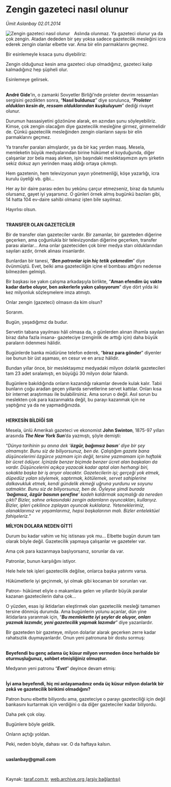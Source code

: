 # Zengin gazeteci nasıl olunur

*Ümit Aslanbay 02.01.2014*

<div class="yazi"><img align="left" alt="Zengin gazeteci nasıl olunur" border="0" src="http://www.taraf.com.tr/fotoraflar/makaleler/zengin-gazeteci-nasil-olunur_4365_orijinal.jpg" style="border-right-width:10px; border-color:#FFFFFF"/><p>Aslında olunmaz. Ya gazeteci olunur ya da çok zengin. Atadan dededen bir şey yoksa sadece gazetecilik mesleğini icra ederek zengin olanlar elbette var. Ama bir elin parmaklarını geçmez. </p>
<p>Bir esinlemeyle kısaca şunu diyebiliriz:</p>
<p>Zengin olduğunuz kesin ama gazeteci olup olmadığınız, gazeteci kalıp kalmadığınız hep şüpheli olur.</p>
<p>Esinlemeye gelirsek.</p>
<p><b><br/>André Gide</b>’in, o zamanki Sovyetler Birliği’nde proleter devrim ressamları sergisini gezdikten sonra, “<b>Nasıl buldunuz</b>” diye sorulunca, “<b><i>Proleter oldukları kesin de, ressam olduklarından kuşkuluyum</i></b>” dediği rivayet olunur.</p>
<p>Durumun hassasiyetini gözönüne alarak, en azından şunu söyleyebiliriz. Kimse, çok zengin olacağım diye gazetecilik mesleğine girmez, girmemelidir de. Çünkü gazetecilik mesleğinden zengin olanların sayısı bir elin parmaklarını geçmez.</p>
<p>Ya transfer paraları almışlardır, ya da bir kaç yerden maaş. Mesela, memleketin büyük medyalarından birine hükümet el koyduğunda, diğer çalışanlar zor bela maaş alırken, işin başındaki meslektaşımızın aynı şirketin sekiz dokuz ayrı yerinden maaş aldığı ortaya çıkmıştı. </p>
<p>Hem gazetenin, hem televizyonun yayın yönetmenliği, köşe yazarlığı, icra kurulu üyeliği vb. gibi...</p>
<p>Her ay bir daire parası eden bu yekûnu çarçur etmezseniz, biraz da tutumlu olursanız, gayet iyi yaşarsınız. O günleri örnek almış bugünkü bazıları gibi, 14 hatta 104 ev-daire sahibi olmanız işten bile sayılmaz.</p>
<p>Hayırlısı olsun.</p>
<p><b><br/>TRANSFER OLAN GAZETECİLER</b></p>
<p>Bir de transfer olan gazeteciler vardır. Bir zamanlar, bir gazeteden diğerine geçerken, ama çoğunlukla bir televizyondan diğerine geçerken, transfer parası alanlar... Ama onlar gazeteciden çok birer medya starı olduklarından sayıları azdır, örnek alınası insanlardır.</p>
<p>Bunlardan bir tanesi, “<b><i>Ben patronlar için hiç tetik çekmedim</i></b>” diye övünmüştü. Evet, belki ama gazeteciliğin içine el bombası attığını nedense bilmezden gelmişti.</p>
<p>Bir başkası ise yakın çalışma arkadaşıyla birlikte, “<b>Aman efendim üç vakte kadar darbe oluyor, ben askerlerle yakın çalışıyorum</b>” diye dört yılda iki kez milyonluk sözleşmelere imza atmıştı.</p>
<p>Onlar zengin (gazeteci) olmasın da kim olsun?</p>
<p>Sorarım.</p>
<p>Bugün, yaşadığımız da budur.</p>
<p>Servetin tabana yayılması hâli olmasa da, o günlerden alınan ilhamla sayıları biraz daha fazla insana- gazeteciye (zenginlik de arttığı için) daha büyük paraların ödenmesi hâlidir.</p>
<p>Bugünlerde banka müdürüne telefon ederek, “<b>biraz para gönder</b>” diyenler ise bunun bir üst aşaması, en cesur ve en arsız hâlidir.</p>
<p>Bundan yıllar önce, bir meslektaşımız medyadaki milyon dolarlık gazetecileri  tam 23 adet  sıralamıştı, en büyüğü 30 milyon dolar falandı.</p>
<p>Bugünlere bakıldığında onların kazandığı rakamlar devede kulak kalır. Tabii bunların çoğu aradan geçen yıllarda servetlerine servet kattılar. Onları kısa bir internet araştırması ile bulabilirsiniz. Ama sorun o değil. Asıl sorun bu meslekten çok para kazanmakta değil, bu parayı kazanmak için ne yaptığınız ya da ne yapmadığınızda.</p>
<p><b><br/>HERKESİN BİLDİĞİ SIR</b></p>
<p>Mesela, ünlü Amerikalı gazeteci ve ekonomist <b>John Swinton</b>, 1875-97 yılları arasında <b><i>The New York Sun</i></b>’da yazmıştı, şöyle demişti:</p>
<p>“<i>Dünya tarihinin şu anına dek ‘<b>özgür, bağımsız basın</b>’ diye bir şey olmamıştır. Bunu siz de biliyorsunuz, ben de. Çalıştığım gazete bana düşüncelerimi özgürce yazmam için değil, tersine yazmamam için haftalık bir ücret ödüyor. İçinizde benzer biçimde benzer ücret alan başkaları da vardır. Düşüncelerini açıkça yazacak kadar aptal olan herhangi biri, sokakta başka bir iş arıyor olacaktır. Gazetecilerin işi; gerçeği yok etmek, düpedüz yalan söylemek, saptırmak, kötülemek, servet sahiplerine dalkavukluk etmek, kendi gündelik ekmeği uğruna yurdunu ve soyunu satmaktır. Bunu siz de biliyorsunuz, ben de. Öyleyse şimdi burada ‘<b>bağımsız, özgür basının şerefine</b>’ kadeh kaldırmak saçmalığı da nereden çıktı? Bizler, sahne arkasındaki zengin adamların oyuncakları, kullarıyız. Bizler, ipleri çekilince zıplayan oyuncak kuklalarız. Yeteneklerimiz, olanaklarımız ve yaşamlarımız, hepsi başkalarının malı. Bizler entelektüel fahişeleriz.</i>”</p>
<p><b>MİLYON DOLARA NEDEN GİTTİ</b></p>
<p>Durum bu kadar vahim ve hiç istisnası yok mu... Elbette bugün durum tam olarak böyle değil. Gazetecilik yapmaya çalışanlar ve gazeteler var. </p>
<p>Ama çok para kazanmaya başlıyorsanız, sorunlar da var.</p>
<p>Patronlar, bunun karşılığını istiyor.</p>
<p>Hele hele tek işleri gazetecilik değilse, onlarca başka yatırımı varsa.</p>
<p>Hükümetlerle iyi geçinmek, iyi olmak gibi kocaman bir sorunları var.</p>
<p>Patron- hükümet eliyle o makamlara gelen ve yıllardır büyük paralar kazanan gazetecilerin daha çok...</p>
<p>O yüzden, esas işi iktidarları eleştirmek olan gazetecilik mesleği tamamen tersine dönmüş durumda. Ama bugünlerin yolunu açanlar, dün yine iktidarlara yaranmak için, “<b><i>Bu memlekette iyi şeyler de oluyor, onları yazmak lazımdır, yeni gazetecilik yapmak lazımdır</i></b>” diye yazanlardır.</p>
<p>Bir gazeteden bir gazeteye, milyon dolarlar alarak geçerken zerre kadar rahatsızlık duymayanlardır. Onun yeni patronuna bir dostu sormuş:</p>
<p><b><br/> Beyefendi bu genç adama üç küsur milyon vermeden önce herhalde bir oturmuşluğunuz, sohbet etmişliğiniz olmuştur.</b></p>
<p>Medyanın yeni patronu “<b><i>Evet</i></b>” deyince devam etmiş:</p>
<p><b><br/> İyi ama beyefendi, hiç mi anlayamadınız onda üç küsur milyon dolarlık bir zekâ ve gazetecilik birikimi olmadığını?</b></p>
<p>Patron bunu elbette biliyordu ama, gazeteciye o parayı gazeteciliği için değil bankasını kurtarmak için verdiğini o da diğer gazeteciler kadar biliyordu.</p>
<p>Daha pek çok olay. </p>
<p>Bugünlere böyle geldik.</p>
<p>Onların açtığı yoldan.</p>
<p>Peki, neden böyle, dahası var. O da haftaya kalsın.</p><b>
<p><br/>uaslanbay@gmail.com</p>
<p></p></b> 
</div>

Kaynak: [taraf.com.tr](http://www.taraf.com.tr:80/umit-aslanbay/makale-zengin-gazeteci-nasil-olunur.htm), [web.archive.org (arşiv bağlantısı)](http://web.archive.org/web/20140104152042/http://www.taraf.com.tr:80/umit-aslanbay/makale-zengin-gazeteci-nasil-olunur.htm)
